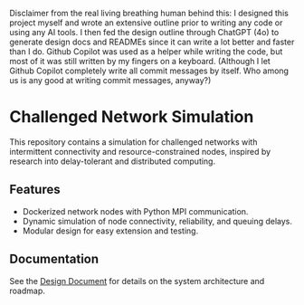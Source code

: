 Disclaimer from the real living breathing human behind this: I designed this project myself and wrote an extensive outline prior to writing any code or using any AI tools. I then fed the design outline through ChatGPT (4o) to generate design docs and READMEs since it can write a lot better and faster than I do. Github Copilot was used as a helper while writing the code, but most of it was still written by my fingers on a keyboard. (Although I let Github Copilot completely write all commit messages by itself. Who among us is any good at writing commit messages, anyway?)

# Challenged Network Simulation
This repository contains a simulation for challenged networks with intermittent connectivity and resource-constrained nodes, inspired by research into delay-tolerant and distributed computing.

## Features
- Dockerized network nodes with Python MPI communication.
- Dynamic simulation of node connectivity, reliability, and queuing delays.
- Modular design for easy extension and testing.

## Documentation
See the [Design Document](docs/Challenged_Network_Simulation_Design.md) for details on the system architecture and roadmap.
